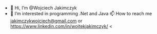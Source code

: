 - 👋 Hi, I’m @Wojciech Jakimczyk
- 👀 I’m interested in programming .Net and Java
📫 How to reach me jakimczykwojciech@gmail.com or https://www.linkedin.com/in/wojtekjakimczyk/
<
